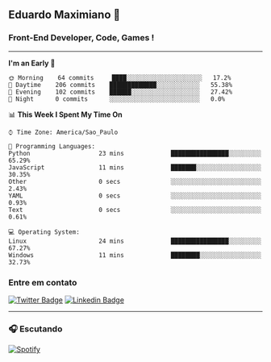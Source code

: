 ## Eduardo Maximiano 👋

### Front-End Developer, Code, Games !

---

<!--START_SECTION:waka-->
**I'm an Early 🐤** 

```text
🌞 Morning    64 commits     ████░░░░░░░░░░░░░░░░░░░░░   17.2% 
🌆 Daytime    206 commits    █████████████░░░░░░░░░░░░   55.38% 
🌃 Evening    102 commits    ██████░░░░░░░░░░░░░░░░░░░   27.42% 
🌙 Night      0 commits      ░░░░░░░░░░░░░░░░░░░░░░░░░   0.0%

```


📊 **This Week I Spent My Time On** 

```text
⌚︎ Time Zone: America/Sao_Paulo

💬 Programming Languages: 
Python                   23 mins             ████████████████░░░░░░░░░   65.29% 
JavaScript               11 mins             ███████░░░░░░░░░░░░░░░░░░   30.35% 
Other                    0 secs              ░░░░░░░░░░░░░░░░░░░░░░░░░   2.43% 
YAML                     0 secs              ░░░░░░░░░░░░░░░░░░░░░░░░░   0.93% 
Text                     0 secs              ░░░░░░░░░░░░░░░░░░░░░░░░░   0.61%

💻 Operating System: 
Linux                    24 mins             ████████████████░░░░░░░░░   67.27% 
Windows                  11 mins             ████████░░░░░░░░░░░░░░░░░   32.73%

```


<!--END_SECTION:waka-->

### Entre em contato

[![Twitter Badge](https://img.shields.io/badge/-@edmaxi-1ca0f1?style=flat-square&labelColor=1ca0f1&logo=twitter&logoColor=white&link=https://twitter.com/edmaxi)](https://twitter.com/edmaxi)
[![Linkedin Badge](https://img.shields.io/badge/-Eduardo_Maximiano-0077B5?style=flat-square&logo=Linkedin&logoColor=white&link=https://www.linkedin.com/in/maximiano-eduardo)](https://www.linkedin.com/in/maximiano-eduardo)

---

### 🎧 Escutando
[![Spotify](https://novatorem-sandy.vercel.app/api/spotify)](https://open.spotify.com/user/comgigo)
